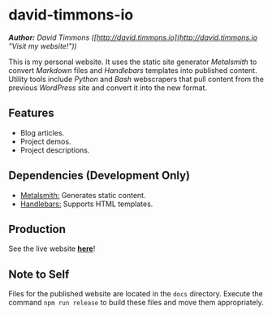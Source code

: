 david-timmons-io
====================
_**Author:** David Timmons ([http://david.timmons.io](http://david.timmons.io "Visit my website!"))_

This is my personal website. It uses the static site generator _Metalsmith_ to convert _Markdown_
files and _Handlebars_ templates into published content. Utility tools include _Python_ and
_Bash_ webscrapers that pull content from the previous _WordPress_ site and convert it into the
new format.

## Features

* Blog articles.
* Project demos.
* Project descriptions.

## Dependencies (Development Only)

* [Metalsmith:](http://www.metalsmith.io "Visit the Metalsmith website.") Generates static content.
* [Handlebars:](http://handlebarsjs.com "Visit the Handlebars website.") Supports HTML templates.

## Production

See the live website [**here**](http://david.timmons.io "Visit my website!")!

## Note to Self

Files for the published website are located in the `docs` directory. Execute the command
`npm run release` to build these files and move them appropriately.
